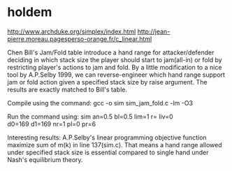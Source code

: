 # holdem

http://www.archduke.org/simplex/index.html
http://jean-pierre.moreau.pagesperso-orange.fr/c_linear.html

Chen Bill's Jam/Fold table introduce a hand range for attacker/defender deciding
in which stack size the player should start to jam(all-in) or fold by restricting player's actions to jam and fold.
By a little modification to a nice tool by A.P.Selby 1999, we can reverse-engineer which hand range support jam or fold
action given a specified stack size by raise argument. The results are exactly matched to Bill's table.

Compile using the command:
gcc -o sim sim_jam_fold.c -lm -O3

Run the command using:
sim an=0.5 bl=0.5 lim=1 r=<stack size> liv=0\
 d0=169 d1=169 nr=1 pl=0 pr=6

Interesting results: A.P.Selby's linear programming objective function maximize sum of m(k) in line 137(sim.c).
That means a hand range allowed under specified stack size is essential compared to single hand under Nash's equilibrium theory.
